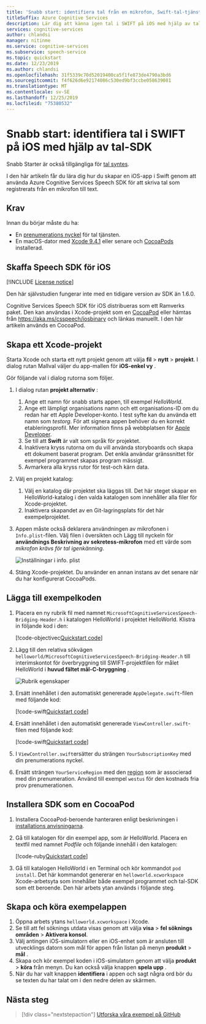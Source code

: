 ```yaml
---
title: 'Snabb start: identifiera tal från en mikrofon, Swift-tal-tjänst'
titleSuffix: Azure Cognitive Services
description: Lär dig att känna igen tal i SWIFT på iOS med hjälp av tal-SDK
services: cognitive-services
author: chlandsi
manager: nitinme
ms.service: cognitive-services
ms.subservice: speech-service
ms.topic: quickstart
ms.date: 12/23/2019
ms.author: chlandsi
ms.openlocfilehash: 31f5339c70d52019400ca5f1fe873de4790a3bd6
ms.sourcegitcommit: f4f626d6e92174086c530ed9bf3ccbe058639081
ms.translationtype: MT
ms.contentlocale: sv-SE
ms.lasthandoff: 12/25/2019
ms.locfileid: "75380532"
---
```

# <a name="quickstart-recognize-speech-in-swift-on-ios-by-using-the-speech-sdk"></a>Snabb start: identifiera tal i SWIFT på iOS med hjälp av tal-SDK

Snabb Starter är också tillgängliga för [tal syntes](~/articles/cognitive-services/Speech-Service/quickstarts/text-to-speech-langs/swift-ios.md).

I den här artikeln får du lära dig hur du skapar en iOS-app i Swift genom att använda Azure Cognitive Services Speech SDK för att skriva tal som registrerats från en mikrofon till text.

## <a name="prerequisites"></a>Krav

Innan du börjar måste du ha:

* En [prenumerations nyckel](~/articles/cognitive-services/Speech-Service/get-started.md) för tal tjänsten.
* En macOS-dator med [Xcode 9.4.1](https://geo.itunes.apple.com/us/app/xcode/id497799835?mt=12) eller senare och [CocoaPods](https://cocoapods.org/) installerad.

## <a name="get-the-speech-sdk-for-ios"></a>Skaffa Speech SDK för iOS

[!INCLUDE [License notice](~/includes/cognitive-services-speech-service-license-notice.md)]

Den här självstudien fungerar inte med en tidigare version av SDK än 1.6.0.

Cognitive Services Speech SDK för iOS distribueras som ett Ramverks paket. Den kan användas i Xcode-projekt som en [CocoaPod](https://cocoapods.org/) eller hämtas från https://aka.ms/csspeech/iosbinary och länkas manuellt. I den här artikeln används en CocoaPod.

## <a name="create-an-xcode-project"></a>Skapa ett Xcode-projekt

Starta Xcode och starta ett nytt projekt genom att välja **fil** > **nytt** > **projekt**.
I dialog rutan Mallval väljer du app-mallen för **iOS-enkel vy** .

Gör följande val i dialog rutorna som följer.

1. I dialog rutan **projekt alternativ** :
    1. Ange ett namn för snabb starts appen, till exempel *HelloWorld*.
    1. Ange ett lämpligt organisations namn och ett organisations-ID om du redan har ett Apple Developer-konto. I test syfte kan du använda ett namn som *testorg*. För att signera appen behöver du en korrekt etableringsprofil. Mer information finns på webbplatsen för [Apple Developer](https://developer.apple.com/).
    1. Se till att **Swift** är valt som språk för projektet.
    1. Inaktivera kryss rutorna om du vill använda storyboards och skapa ett dokument baserat program. Det enkla användar gränssnittet för exempel programmet skapas program mässigt.
    1. Avmarkera alla kryss rutor för test-och kärn data.
1. Välj en projekt katalog:
    1. Välj en katalog där projektet ska läggas till. Det här steget skapar en HelloWorld-katalog i den valda katalogen som innehåller alla filer för Xcode-projektet.
    1. Inaktivera skapandet av en Git-lagringsplats för det här exempelprojektet.
1. Appen måste också deklarera användningen av mikrofonen i `Info.plist`-filen. Välj filen i översikten och Lägg till nyckeln för **användnings Beskrivning av sekretess-mikrofon** med ett värde som *mikrofon krävs för tal igenkänning*.

    ![Inställningar i info. plist](~/articles/cognitive-services/Speech-Service/media/sdk/qs-swift-ios-info-plist.png)

1. Stäng Xcode-projektet. Du använder en annan instans av det senare när du har konfigurerat CocoaPods.

## <a name="add-the-sample-code"></a>Lägga till exempelkoden

1. Placera en ny rubrik fil med namnet `MicrosoftCognitiveServicesSpeech-Bridging-Header.h` i katalogen HelloWorld i projektet HelloWorld. Klistra in följande kod i den:

   [!code-objectivec[Quickstart code](~/samples-cognitive-services-speech-sdk/quickstart/swift/ios/from-microphone/helloworld/helloworld/MicrosoftCognitiveServicesSpeech-Bridging-Header.h#code)]

1. Lägg till den relativa sökvägen `helloworld/MicrosoftCognitiveServicesSpeech-Bridging-Header.h` till interimskontot för överbryggning till SWIFT-projektfilen för målet HelloWorld i **huvud fältet mål-C-bryggning** .

   ![Rubrik egenskaper](~/articles/cognitive-services/Speech-Service/media/sdk/qs-swift-ios-bridging-header.png)

1. Ersätt innehållet i den automatiskt genererade `AppDelegate.swift`-filen med följande kod:

   [!code-swift[Quickstart code](~/samples-cognitive-services-speech-sdk/quickstart/swift/ios/from-microphone/helloworld/helloworld/AppDelegate.swift#code)]
1. Ersätt innehållet i den automatiskt genererade `ViewController.swift`-filen med följande kod:

   [!code-swift[Quickstart code](~/samples-cognitive-services-speech-sdk/quickstart/swift/ios/from-microphone/helloworld/helloworld/ViewController.swift#code)]
1. I `ViewController.swift`ersätter du strängen `YourSubscriptionKey` med din prenumerations nyckel.
1. Ersätt strängen `YourServiceRegion` med den [region](~/articles/cognitive-services/Speech-Service/regions.md) som är associerad med din prenumeration. Använd till exempel `westus` för den kostnads fria prov prenumerationen.

## <a name="install-the-sdk-as-a-cocoapod"></a>Installera SDK som en CocoaPod

1. Installera CocoaPod-beroende hanteraren enligt beskrivningen i [installations anvisningarna](https://guides.cocoapods.org/using/getting-started.html).
1. Gå till katalogen för din exempel app, som är HelloWorld. Placera en textfil med namnet *Podfile* och följande innehåll i den katalogen:

   [!code-ruby[Quickstart code](~/samples-cognitive-services-speech-sdk/quickstart/swift/ios/from-microphone/helloworld/Podfile)]
1. Gå till katalogen HelloWorld i en Terminal och kör kommandot `pod install`. Det här kommandot genererar en `helloworld.xcworkspace` Xcode-arbetsyta som innehåller både exempel programmet och tal-SDK som ett beroende. Den här arbets ytan används i följande steg.

## <a name="build-and-run-the-sample"></a>Skapa och köra exempelappen

1. Öppna arbets ytans `helloworld.xcworkspace` i Xcode.
1. Se till att fel söknings utdata visas genom att välja **visa** > **fel söknings områden** > **Aktivera konsol**.
1. Välj antingen iOS-simulatorn eller en iOS-enhet som är ansluten till utvecklings datorn som mål för appen från listan på menyn **produkt** > **mål** .
1. Skapa och kör exempel koden i iOS-simulatorn genom att välja **produkt** > **köra** från menyn. Du kan också välja knappen **spela upp** .
1. När du har valt knappen **identifiera** i appen och sagt några ord bör du se texten du har talat om i den nedre delen av skärmen.

## <a name="next-steps"></a>Nästa steg

> [!div class="nextstepaction"]
> [Utforska våra exempel på GitHub](https://aka.ms/csspeech/samples)
